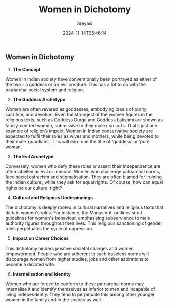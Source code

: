 ﻿---
title: "Women in Dichotomy"
date: 2024-11-14T05:46:14
draft: false
tags: ["Gender", "Society", "India"]
author: "Sreyasi"
showToc: true
TocOpen: false
hidemeta: false
comments: false
description: "An analysis of the dual portrayal of women in Indian society."
canonicalURL: ""
disableHLJS: false
disableShare: false
hideSummary: false
searchHidden: false
ShowReadingTime: true
ShowBreadCrumbs: true
ShowPostNavLinks: true
ShowWordCount: true
ShowRssButtonInSectionTermList: true
UseHugoToc: true
---

## Women in Dichotomy

1. **The Concept**

Women in Indian society have conventionally been portrayed as either of the two - a goddess or an evil creature. This has a lot to do with the patriarchal social system and religion.

2. **The Goddess Archetype**

Women are often revered as goddesses, embodying ideals of purity, sacrifice, and devotion. Even the strongest of the women figures in the religious texts, such as Goddess Durga and Goddess Lakshmi are shown as family-centred women, submissive to their male consorts. That’s just one example of religion’s impact. Women in Indian conservative society are expected to fulfil their roles as wives and mothers, while being devoted to their male ‘guardians’. This will earn one the title of ‘goddess’ or ‘pure woman’.

3. **The Evil Archetype**

Conversely, women who defy these roles or assert their independence are often labelled as evil or immoral. Women who challenge patriarchal norms, face social ostracism and stigmatisation. They are often blamed for ‘ruining the Indian culture’, while they ask for equal rights. Of course, how can equal rights be our culture, right?

4. **Cultural and Religious Underpinnings**

The dichotomy is deeply rooted in cultural narratives and religious texts that dictate women's roles. For instance, the Manusmriti outlines strict guidelines for women's behaviour, emphasising subservience to male authority figures throughout their lives. This religious sanctioning of gender roles perpetuates the cycle of oppression.

5. **Impact on Career Choices**

This dichotomy hinders positive societal changes and women empowerment. People who are adherent to such baseless norms will discourage women from higher studies, jobs and other aspirations to become a devoted wife.

6. **Internalisation and Identity**

Women who are forced to conform to these patriarchal norms may internalise it and identify themselves as inferior to men and incapable of living independently. They tend to perpetuate this among other younger women in the family and in the society as well.
